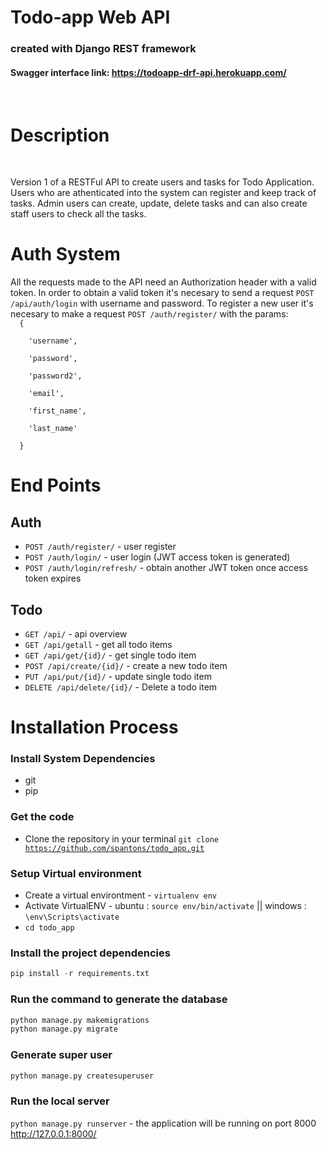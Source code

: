 # Todo-app Web API
### <b>created with Django REST framework</b>
#### Swagger interface link: https://todoapp-drf-api.herokuapp.com/
<br>

# Description
<br />
<p>
  Version 1 of a RESTFul API to create users and tasks for Todo Application. Users who are athenticated into the system can register and keep track of tasks. Admin users can create, update, delete tasks and can also create staff users to check all the tasks.
</p>

# Auth System
<p>
  All the requests made to the API need an Authorization header with a valid token. In order to obtain a valid token it's necesary to send a request <code>POST /api/auth/login</code> with username and password. To register a new user it's necesary to make a request <code>POST /auth/register/</code> with the params:
  <code>
  {<br>
    'username',<br>
    'password', <br>
    'password2', <br>
    'email', <br>
    'first_name',<br>
    'last_name'<br>
  }
</code>
</p>

# End Points
## Auth
* <code>POST /auth/register/</code> - user register
* <code>POST /auth/login/</code> - user login (JWT access token is generated)
* <code>POST /auth/login/refresh/</code> - obtain another JWT token once access token expires

## Todo
* <code>GET /api/</code> - api overview
* <code>GET /api/getall</code> - get all todo items
* <code>GET /api/get/{id}/</code> - get single todo item
* <code>POST /api/create/{id}/</code> - create a new todo item
* <code>PUT /api/put/{id}/</code> - update single todo item
* <code>DELETE /api/delete/{id}/</code> - Delete a todo item

# Installation Process
### Install System Dependencies
* git
* pip

### Get the code
* Clone the repository in your terminal <code>git clone https://github.com/spantons/todo_app.git</code>

### Setup Virtual environment
* Create a virtual environtment - <code>virtualenv env</code>
* Activate VirtualENV - ubuntu : <code>source env/bin/activate</code> || windows : <code>\env\Scripts\activate</code>
* <code>cd todo_app</code>

### Install the project dependencies
```python
pip install -r requirements.txt
```
### Run the command to generate the database
```python
python manage.py makemigrations
python manage.py migrate
```

### Generate super user
```python
python manage.py createsuperuser
```

### Run the local server
<code>python manage.py runserver</code> - the application will be running on port 8000 http://127.0.0.1:8000/

